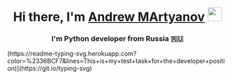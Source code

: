 <h1 align="center">Hi there, I'm <a href="https://daniilshat.ru/" target="_blank">Andrew MArtyanov</a> 
<img src="https://github.com/blackcater/blackcater/raw/main/images/Hi.gif" height="32"/></h1>
<h3 align="center">I'm Python developer from Russia 🇷🇺</h3>
(https://readme-typing-svg.herokuapp.com?color=%2336BCF7&lines=This+is+my+test+task+for+the+developer+position)](https://git.io/typing-svg)
